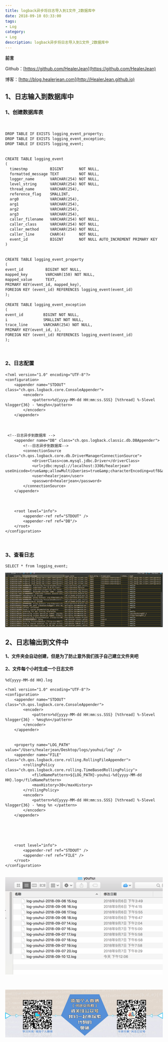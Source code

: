 ```yaml
---
title: logback异步将日志导入到1文件_2数据库中
date: 2018-09-10 03:33:00
tags: 
- Log
category: 
- Log
description: logback异步将日志导入到1文件_2数据库中
---
```

**前言**     

 Github：[https://github.com/HealerJean](https://github.com/HealerJean)         

 博客：[http://blog.healerjean.com](http://HealerJean.github.io)       




## 1、日志输入到数据库中
### 1、创建数据库表


```


DROP TABLE IF EXISTS logging_event_property;
DROP TABLE IF EXISTS logging_event_exception;
DROP TABLE IF EXISTS logging_event;


CREATE TABLE logging_event
(
  timestmp          BIGINT       NOT NULL,
  formatted_message TEXT         NOT NULL,
  logger_name       VARCHAR(254) NOT NULL,
  level_string      VARCHAR(254) NOT NULL,
  thread_name       VARCHAR(254),
  reference_flag    SMALLINT,
  arg0              VARCHAR(254),
  arg1              VARCHAR(254),
  arg2              VARCHAR(254),
  arg3              VARCHAR(254),
  caller_filename   VARCHAR(254) NOT NULL,
  caller_class      VARCHAR(254) NOT NULL,
  caller_method     VARCHAR(254) NOT NULL,
  caller_line       CHAR(4)      NOT NULL,
  event_id          BIGINT       NOT NULL AUTO_INCREMENT PRIMARY KEY
)


CREATE TABLE logging_event_property
(
event_id          BIGINT NOT NULL,
mapped_key        VARCHAR(150) NOT NULL,
mapped_value      TEXT,
PRIMARY KEY(event_id, mapped_key),
FOREIGN KEY (event_id) REFERENCES logging_event(event_id)
);

CREATE TABLE logging_event_exception
(
event_id         BIGINT NOT NULL,
i                SMALLINT NOT NULL,
trace_line       VARCHAR(254) NOT NULL,
PRIMARY KEY(event_id, i),
FOREIGN KEY (event_id) REFERENCES logging_event(event_id)
);



```

### 2、日志配置

```
<?xml version="1.0" encoding="UTF-8"?>
<configuration>
    <appender name="STDOUT" class="ch.qos.logback.core.ConsoleAppender">
        <encoder>
            <pattern>%d{yyyy-MM-dd HH:mm:ss.SSS} [%thread] %-5level %logger{36} - %msg%n</pattern>
        </encoder>
    </appender>


  
 <!--日志异步到数据库 -->
    <appender name="DB" class="ch.qos.logback.classic.db.DBAppender">
        <!--日志异步到数据库-->
        <connectionSource class="ch.qos.logback.core.db.DriverManagerConnectionSource">
            <driverClass>com.mysql.jdbc.Driver</driverClass>
            <url>jdbc:mysql://localhost:3306/healerjean?useUnicode=true&amp;allowMultiQueries=true&amp;characterEncoding=utf8&amp;zeroDateTimeBehavior=convertToNull&amp;useSSL=false</url>
            <user>healerjean</user>
            <password>healerjean</password>
        </connectionSource>
    </appender>



    <root level="info">
        <appender-ref ref="STDOUT" />
        <appender-ref ref="DB"/>
    </root>
</configuration>



```


### 3、查看日志

```
SELECT * from logging_event;

```

![WX20180910-123004](https://raw.githubusercontent.com/HealerJean/HealerJean.github.io/master/blogImages/WX20180910-123004.png)



## 2、日志输出到文件中

#### 1、文件夹会自动创建，但是为了防止意外我们孩子自己建立文件夹吧

#### 2、文件每个小时生成一个日志文件

```
%d{yyyy-MM-dd HH}.log

```



```
<?xml version="1.0" encoding="UTF-8"?>
<configuration>
    <appender name="STDOUT" class="ch.qos.logback.core.ConsoleAppender">
        <encoder>
            <pattern>%d{yyyy-MM-dd HH:mm:ss.SSS} [%thread] %-5level %logger{36} - %msg%n</pattern>
        </encoder>
    </appender>


    <property name="LOG_PATH" value="/Users/healerjean/Desktop/logs/youhui/log" />
    <appender name="FILE"  class="ch.qos.logback.core.rolling.RollingFileAppender">
        <rollingPolicy class="ch.qos.logback.core.rolling.TimeBasedRollingPolicy">
            <fileNamePattern>${LOG_PATH}-youhui-%d{yyyy-MM-dd HH}.log</fileNamePattern>
            <maxHistory>30</maxHistory>
        </rollingPolicy>
        <encoder>
            <pattern>%d{yyyy-MM-dd HH:mm:ss.SSS} [%thread] %-5level %logger{36} - %msg %n </pattern>
        </encoder>
    </appender>
    




    <root level="info">
        <appender-ref ref="STDOUT" />
        <appender-ref ref="FILE" />
    </root>
</configuration>


```


![WX20180910-123543@2x](https://raw.githubusercontent.com/HealerJean/HealerJean.github.io/master/blogImages/WX20180910-123543@2x.png)



​    

![ContactAuthor](https://raw.githubusercontent.com/HealerJean/HealerJean.github.io/master/assets/img/artical_bottom.jpg)




<!-- Gitalk 评论 start  -->

<link rel="stylesheet" href="https://unpkg.com/gitalk/dist/gitalk.css">
<script src="https://unpkg.com/gitalk@latest/dist/gitalk.min.js"></script> 
<div id="gitalk-container"></div>    
 <script type="text/javascript">
    var gitalk = new Gitalk({
		clientID: `1d164cd85549874d0e3a`,
		clientSecret: `527c3d223d1e6608953e835b547061037d140355`,
		repo: `HealerJean.github.io`,
		owner: 'HealerJean',
		admin: ['HealerJean'],
		id: 'VcNn5wPRMemSUXkp',
    });
    gitalk.render('gitalk-container');
</script> 

<!-- Gitalk end -->

